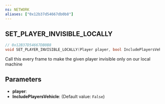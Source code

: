 ```yaml
---
ns: NETWORK
aliases: ["0x12b37d54667db0b8"]
---
```

## SET_PLAYER_INVISIBLE_LOCALLY

```c
// 0x12B37D54667DB0B8
void SET_PLAYER_INVISIBLE_LOCALLY(Player player, bool IncludePlayersVehicle);
```

Call this every frame to make the given player invisible only on our local machine


## Parameters
* **player**: 
* **IncludePlayersVehicle**: (Default value: `False`)
